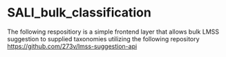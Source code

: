 # SALI_bulk_classification

The following respositiory is a simple frontend layer that allows bulk LMSS suggestion to supplied taxonomies utilizing the following repository https://github.com/273v/lmss-suggestion-api

